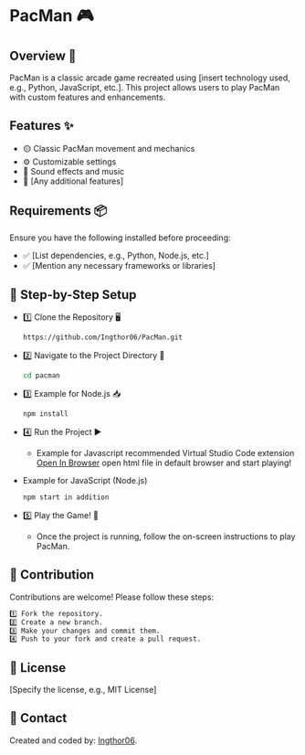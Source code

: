 # PacMan 🎮

## Overview 📝
PacMan is a classic arcade game recreated using [insert technology used, e.g., Python, JavaScript, etc.]. This project allows users to play PacMan with custom features and enhancements.

## Features ✨
- 🟡 Classic PacMan movement and mechanics
- ⚙️ Customizable settings
- 🎵 Sound effects and music
- 👾 [Any additional features]

## Requirements 📦
Ensure you have the following installed before proceeding:
- ✅ [List dependencies, e.g., Python, Node.js, etc.]
- ✅ [Mention any necessary frameworks or libraries]

## 🚀 Step-by-Step Setup

- 1️⃣ Clone the Repository 🖥️
  ```sh
  https://github.com/Ingthor06/PacMan.git
  ```

+ 2️⃣ Navigate to the Project Directory 📂  
  ```sh
  cd pacman
  ```
  
+ 3️⃣ Example for Node.js 📥
  ```sh
  npm install
  ```
  
+ 4️⃣ Run the Project ▶️
  + Example for Javascript
    recommended Virtual Studio Code extension [Open In Browser](https://marketplace.visualstudio.com/items?itemName=techer.open-in-browser)
    open html file in default browser and start playing!

+ Example for JavaScript (Node.js)
  ```sh
  npm start in addition
  ```

+ 5️⃣ Play the Game! 🎉
  + Once the project is running, follow the on-screen instructions to play PacMan.


## 🤝 Contribution
Contributions are welcome! Please follow these steps:
```sh
1️⃣ Fork the repository.
2️⃣ Create a new branch.
3️⃣ Make your changes and commit them.
4️⃣ Push to your fork and create a pull request.
```

## 📜 License
[Specify the license, e.g., MIT License]

## 📩 Contact
Created and coded by: [Ingthor06](https://github.com/Ingthor06).

